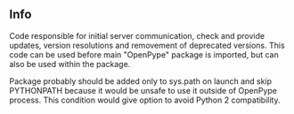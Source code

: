 ## Info
Code responsible for initial server communication, check and provide updates,
version resolutions and removement of deprecated versions. This code can be
used before main "OpenPype" package is imported, but can also be used within
the package.

Package probably should be added only to sys.path on launch and skip PYTHONPATH
because it would be unsafe to use it outside of OpenPype process. This
condition would give option to avoid Python 2 compatibility.
